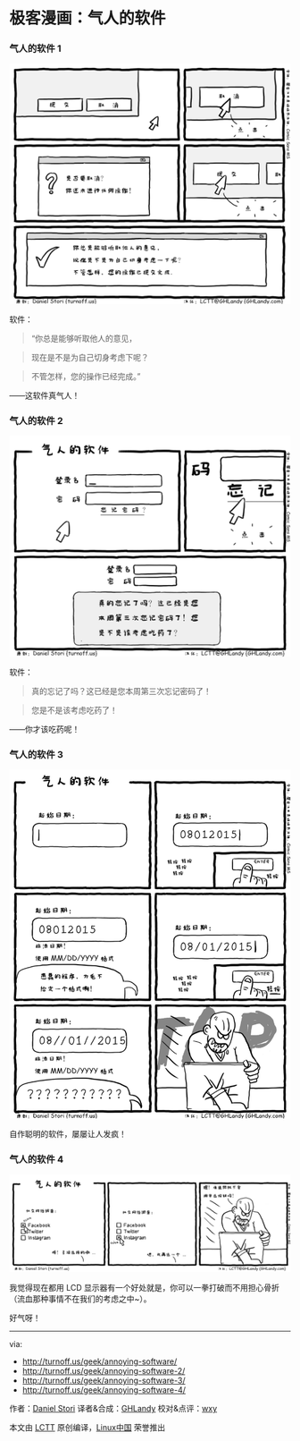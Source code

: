 极客漫画：气人的软件
===============

### 气人的软件 1

![annoying-software 1](./annoying-software.png)

软件：

> “你总是能够听取他人的意见，

> 现在是不是为自己切身考虑下呢？

> 不管怎样，您的操作已经完成。”

——这软件真气人！

### 气人的软件 2

![annoying-software 2](./annoying-software-2.png)

软件：

> 真的忘记了吗？这已经是您本周第三次忘记密码了！

> 您是不是该考虑吃药了！

——你才该吃药呢！

### 气人的软件 3

![annoying-software 3](./annoying-software-3.png)

自作聪明的软件，屡屡让人发疯！

### 气人的软件 4

![annoying-software 4](./annoying-software-4.png)

我觉得现在都用 LCD 显示器有一个好处就是，你可以一拳打破而不用担心骨折（流血那种事情不在我们的考虑之中~）。

好气呀！

---

via:
- http://turnoff.us/geek/annoying-software/
- http://turnoff.us/geek/annoying-software-2/
- http://turnoff.us/geek/annoying-software-3/
- http://turnoff.us/geek/annoying-software-4/

作者：[Daniel Stori][a]
译者&合成：[GHLandy](https://github.com/GHLandy)
校对&点评：[wxy](https://github.com/wxy)

本文由 [LCTT](https://github.com/LCTT/TranslateProject) 原创编译，[Linux中国](https://linux.cn/) 荣誉推出

[a]:http://turnoff.us/about/
